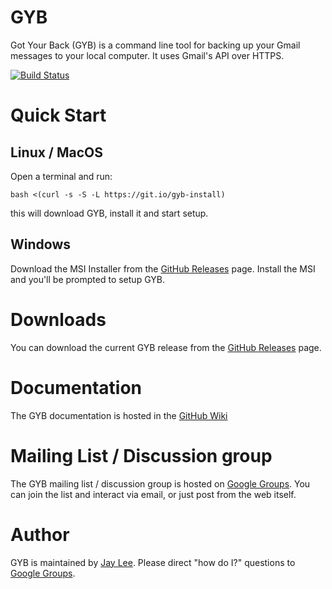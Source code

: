 GYB
============================
Got Your Back (GYB) is a command line tool for backing up your Gmail messages to your local computer. It uses Gmail's API over HTTPS.

[![Build Status](https://travis-ci.org/jay0lee/got-your-back.svg?branch=master)](https://travis-ci.org/jay0lee/got-your-back)
# Quick Start
## Linux / MacOS
Open a terminal and run:
```
bash <(curl -s -S -L https://git.io/gyb-install)
```
this will download GYB, install it and start setup.
## Windows
Download the MSI Installer from the [GitHub Releases] page. Install the MSI and you'll be prompted to setup GYB.

# Downloads
You can download the current GYB release from the [GitHub Releases] page.

# Documentation
The GYB documentation is hosted in the [GitHub Wiki]

# Mailing List / Discussion group
The GYB mailing list / discussion group is hosted on [Google Groups].  You can join the list and interact via email, or just post from the web itself.

# Author
GYB is maintained by <a href="mailto:jay0lee@gmail.com">Jay Lee</a>. Please direct "how do I?" questions to [Google Groups].

[GitHub Releases]: https://github.com/jay0lee/got-your-back/releases
[GitHub]: https://github.com/jay0lee/got-your-back/tree/master
[GitHub Wiki]: https://github.com/jay0lee/got-your-back/wiki
[Google Groups]: http://groups.google.com/group/got-your-back
